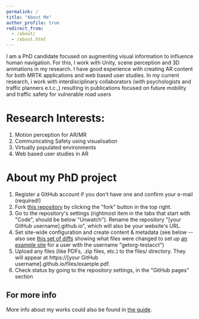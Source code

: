 ```yaml
---
permalink: /
title: "About Me"
author_profile: true
redirect_from: 
  - /about/
  - /about.html
---
```


I am a PhD candidate focused on augmenting visual information to influence human navigation. For this, I work with Unity, scene perception and 3D animations in my research. I have good experience with creating AR content for both MRTK applications and web based user studies. In my current research, i work with interdisciplinary collaborators (with psychologists and traffic planners e.t.c.,) resulting in publications focused on future mobility and traffic safety for vulnerable road users



Research Interests:
======
1. Motion perception for AR/MR 
1. Communicating Safety using visualisation
1. Virtually populated environments
1. Web based user studies in AR 



About my PhD project
======
1. Register a GitHub account if you don't have one and confirm your e-mail (required!)
1. Fork [this repository](https://github.com/academicpages/academicpages.github.io) by clicking the "fork" button in the top right. 
1. Go to the repository's settings (rightmost item in the tabs that start with "Code", should be below "Unwatch"). Rename the repository "[your GitHub username].github.io", which will also be your website's URL.
1. Set site-wide configuration and create content & metadata (see below -- also see [this set of diffs](http://archive.is/3TPas) showing what files were changed to set up [an example site](https://getorg-testacct.github.io) for a user with the username "getorg-testacct")
1. Upload any files (like PDFs, .zip files, etc.) to the files/ directory. They will appear at https://[your GitHub username].github.io/files/example.pdf.  
1. Check status by going to the repository settings, in the "GitHub pages" section



For more info
------
More info about my works could also be found in [the guide](https://www.ikg.uni-hannover.de/de/kamalasanan/).